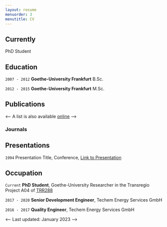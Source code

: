 ```yaml
---
layout: resume
menuorder: 3
menutitle: CV
---
```

## Currently

PhD Student

## Education

`2007 - 2012`
__Goethe-University Frankfurt__
B.Sc.

`2012 - 2015`
__Goethe-University Frankfurt__
M.Sc.


## Publications

<-- A list is also available [online](https://scholar.google.co.uk/citations?user=LTOTl0YAAAAJ) -->

### Journals




## Presentations

`1994`
Presentation Title, Conference, <a href="https://MyWebsite.tld/presentation1">Link to Presentation</a>


## Occupation

`Current`
__PhD Student__, Goethe-University 
Researcher in the Transregio Project A04 of [TRR288](https://transregio288.org/)

`2017 - 2020`
__Senior Development Engineer__, Techem Energy Services GmbH 

`2016 - 2017`
__Quality Engineer__, Techem Energy Services GmbH 




<-- Last updated: January 2023 -->


